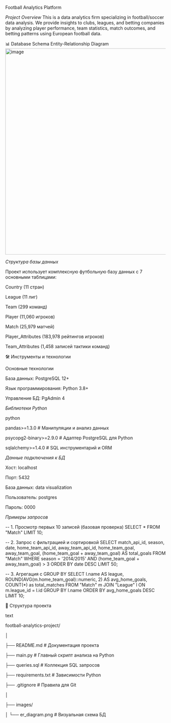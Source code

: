 Football Analytics Platform

*Project Overview*
This is a data analytics firm specializing in football/soccer data analysis. We provide insights to clubs, leagues, and betting companies by analyzing player performance, team statistics, match outcomes, and betting patterns using European football data.

📊 Database Schema
Entity-Relationship Diagram
<img width="974" height="645" alt="image" src="https://github.com/user-attachments/assets/f0014bad-09a5-43cf-be48-7f57ba920604" />


*Структура базы данных*

Проект использует комплексную футбольную базу данных с 7 основными таблицами:

Country (11 стран)

League (11 лиг)

Team (299 команд)

Player (11,060 игроков)

Match (25,979 матчей)

Player_Attributes (183,978 рейтингов игроков)

Team_Attributes (1,458 записей тактики команд)

🛠️ Инструменты и технологии

Основные технологии

База данных: PostgreSQL 12+

Язык программирования: Python 3.8+

Управление БД: PgAdmin 4


*Библиотеки Python*

python

pandas>=1.3.0        # Манипуляции и анализ данных

psycopg2-binary>=2.9.0  # Адаптер PostgreSQL для Python

sqlalchemy>=1.4.0    # SQL инструментарий и ORM

*Данные подключения к БД*

Хост: localhost

Порт: 5432

База данных: data visualization

Пользователь: postgres

Пароль: 0000

*Примеры запросов*

-- 1. Просмотр первых 10 записей (базовая проверка)
SELECT * FROM "Match" LIMIT 10;

-- 2. Запрос с фильтрацией и сортировкой
SELECT match_api_id, season, date, home_team_api_id, away_team_api_id, 
       home_team_goal, away_team_goal,
       (home_team_goal + away_team_goal) AS total_goals
FROM "Match"
WHERE season = '2014/2015' AND (home_team_goal + away_team_goal) > 3
ORDER BY date DESC
LIMIT 50;

-- 3. Агрегация с GROUP BY
SELECT l.name AS league, 
       ROUND(AVG(m.home_team_goal)::numeric, 2) AS avg_home_goals,
       COUNT(*) as total_matches
FROM "Match" m
JOIN "League" l ON m.league_id = l.id
GROUP BY l.name
ORDER BY avg_home_goals DESC
LIMIT 10;

📁 Структура проекта

text

football-analytics-project/

│

├── README.md                 # Документация проекта

├── main.py                  # Главный скрипт анализа на Python

├── queries.sql              # Коллекция SQL запросов

├── requirements.txt         # Зависимости Python

├── .gitignore              # Правила для Git

│

├── images/

│   └── er_diagram.png      # Визуальная схема БД
